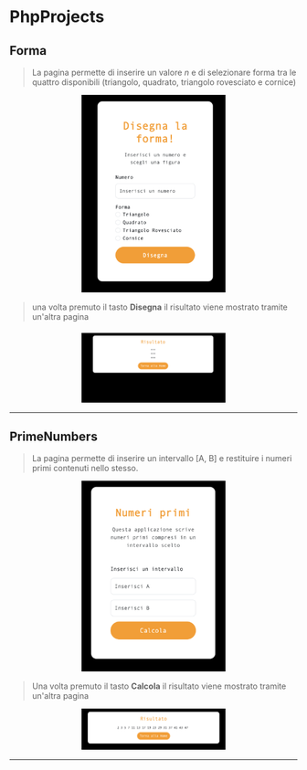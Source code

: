 # PhpProjects


## Forma
> La pagina permette di inserire un valore *n* e di selezionare
forma tra le quattro disponibili (triangolo, quadrato, triangolo
rovesciato e cornice)

<div align="center">
  <img width="50%"  src="images/Schermata%202025-09-26%20at%2022.28.54.png">
</div>

> una volta premuto il tasto **Disegna** il risultato viene mostrato
tramite un'altra pagina

<div align="center" style="margin-top:20px">
  <img width="50%" src="images/Schermata%202025-09-26%20at%2022.29.23.png">
</div>

-----------------------

## PrimeNumbers

> La pagina permette di inserire un intervallo [A, B] e restituire
i numeri primi contenuti nello stesso.


<div align="center">
  <img width="50%" src="images/Schermata%202025-09-26%20at%2023.26.40.png">
</div>


> Una volta premuto il tasto **Calcola** il risultato viene mostrato
tramite un'altra pagina

<div align="center">
  <img width="50%" src="images/Schermata%202025-09-26%20at%2023.17.19.png">
</div>


------


